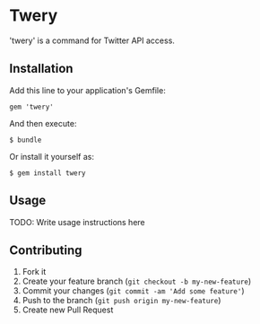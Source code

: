 # Twery

'twery' is a command for Twitter API access.

## Installation

Add this line to your application's Gemfile:

    gem 'twery'

And then execute:

    $ bundle

Or install it yourself as:

    $ gem install twery

## Usage

TODO: Write usage instructions here

## Contributing

1. Fork it
2. Create your feature branch (`git checkout -b my-new-feature`)
3. Commit your changes (`git commit -am 'Add some feature'`)
4. Push to the branch (`git push origin my-new-feature`)
5. Create new Pull Request

